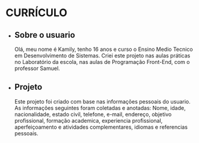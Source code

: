 # CURRÍCULO

 * ##  Sobre o usuario
   Olá, meu nome é Kamily, tenho 16 anos e curso o Ensino Medio Tecnico em Desenvolvimento de Sistemas.
   Criei este projeto nas aulas práticas no Laboratório da escola, nas aulas de Programação Front-End, com o
   professor Samuel.
  
 * ## Projeto 
 
   Este projeto foi criado com base nas informações pessoais do usuario. As informações seguintes foram coletadas e anotadas: 
 Nome, idade, nacionalidade, estado civil, telefone, e-mail, endereço, objetivo profissional, formação academica, 
 experiencia profissional, aperfeiçoamento e atividades complementares, idiomas e referencias pessoais.

 

